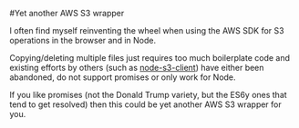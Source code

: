 #Yet another AWS S3 wrapper

I often find myself reinventing the wheel when using the AWS SDK for S3 operations in the browser and in Node.

Copying/deleting multiple files just requires too much boilerplate code and existing efforts by others (such as [node-s3-client](https://github.com/andrewrk/node-s3-client)) have either been abandoned, do not support promises or only work for Node.

If you like promises (not the Donald Trump variety, but the ES6y ones that tend to get resolved) then this could be yet another AWS S3 wrapper for you.
